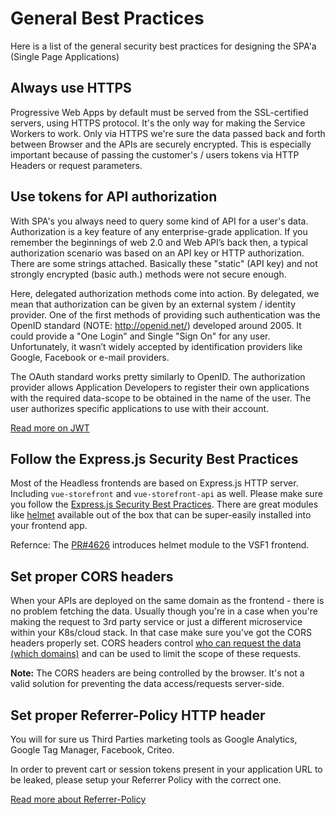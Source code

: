 # General Best Practices

Here is a list of the general security best practices for designing the SPA'a (Single Page Applications)

## Always use HTTPS

Progressive Web Apps by default must be served from the SSL-certified servers, using HTTPS protocol. It's the only way for making the Service Workers to work. Only via HTTPS we're sure the data passed back and forth between Browser and the APIs are securely encrypted. This is especially important because of passing the customer's / users tokens via HTTP Headers or request parameters.

## Use tokens for API authorization

With SPA's you always need to query some kind of API for a user's data. Authorization is a key feature of any enterprise-grade application. If you remember the beginnings of web 2.0 and Web API’s back then, a typical authorization scenario was based on an API key or HTTP authorization. There are some strings attached. Basically these "static" (API key) and not strongly encrypted (basic auth.) methods were not secure enough.

Here, delegated authorization methods come into action. By delegated, we mean that authorization can be given by an external system / identity provider. One of the first methods of providing such authentication was the OpenID standard (NOTE: http://openid.net/) developed around 2005. It could provide a "One Login" and Single "Sign On" for any user. Unfortunately, it wasn’t widely accepted by identification providers like Google, Facebook or e-mail providers.

The OAuth standard works pretty similarly to OpenID. The authorization provider allows Application Developers to register their own applications with the required data-scope to be obtained in the name of the user. The user authorizes specific applications to use with their account. 

[Read more on JWT](https://microservicesbook.org/ch5-related-techniques.html#json-web-tokens-jwt)

## Follow the Express.js Security Best Practices

Most of the Headless frontends are based on Express.js HTTP server. Including `vue-storefront` and `vue-storefront-api` as well. Please make sure you follow the [Express.js Security Best Practices](https://expressjs.com/en/advanced/best-practice-security.html). There are great modules like [helmet](https://www.npmjs.com/package/helmet) available out of the box that can be super-easily installed into your frontend app.

Refernce: The [PR#4626](https://github.com/DivanteLtd/vue-storefront/pull/4626) introduces helmet module to the VSF1 frontend.

## Set proper CORS headers

When your APIs are deployed on the same domain as the frontend - there is no problem fetching the data. Usually though you're in a case when you're making the request to 3rd party service or just a different microservice within your K8s/cloud stack. In that case make sure you've got the CORS headers properly set. CORS headers control [who can request the data (which domains)](https://developer.mozilla.org/en-US/docs/Web/HTTP/Headers/Access-Control-Allow-Origin) and can be used to limit the scope of these requests.

**Note:** The CORS headers are being controlled by the browser. It's not a valid solution for preventing the data access/requests server-side.

## Set proper Referrer-Policy HTTP header

You will for sure us Third Parties marketing tools as Google Analytics, Google Tag Manager, Facebook, Criteo.

In order to prevent cart or session tokens present in your application URL to be leaked, please setup your Referrer Policy with the correct one.

[Read more about Referrer-Policy](https://developer.mozilla.org/en-US/docs/Web/HTTP/Headers/Referrer-Policy)
